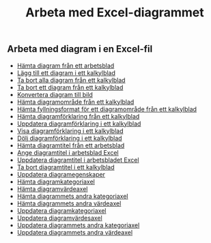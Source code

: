 ﻿---
title: Arbeta med Excel-diagrammet
second_title: Documen
linktitle: Diagram
type: docs
url: /sv/charts/
aliases: [/working-with-charts/]
keywords: REST API, spreadsheets, excel, chart
description: "Cells.Cloud API för Excel drift: sjökort drift"
weight: 100
kwords: Excel, Office Moln, REST API, Kalkylblad, PDF, CSV, Json, Markdown, Diagram
---
## Arbeta med diagram i en Excel-fil

- [Hämta diagram från ett arbetsblad](/cells/sv/get-chart-from-a-worksheet/)
- [Lägg till ett diagram i ett kalkylblad](/cells/sv/add-a-chart-in-a-worksheet/)
- [Ta bort alla diagram från ett kalkylblad](/cells/sv/delete-all-charts-from-a-worksheet/)
- [Ta bort ett diagram från ett kalkylblad](/cells/sv/delete-a-chart-from-a-worksheet/)
- [Konvertera diagram till bild](/cells/sv/convert-chart-to-image/)
- [Hämta diagramområde från ett kalkylblad](/cells/sv/get-chart-area-from-a-worksheet/)
- [Hämta fyllningsformat för ett diagramområde från ett kalkylblad](/cells/sv/get-fill-format-of-a-chart-area-from-a-worksheet/)
- [Hämta diagramförklaring från ett kalkylblad](/cells/sv/get-chart-legend-from-a-worksheet/)
- [Uppdatera diagramförklaring i ett kalkylblad](/cells/sv/update-chart-legend-in-a-worksheet/)
- [Visa diagramförklaring i ett kalkylblad](/cells/sv/show-chart-legend-in-a-worksheet/)
- [Dölj diagramförklaring i ett kalkylblad](/cells/sv/hide-chart-legend-in-a-worksheet/)
- [Hämta diagramtitel från ett arbetsblad](/cells/sv/get-chart-title-from-a-worksheet/)
- [Ange diagramtitel i arbetsblad Excel](/cells/sv/set-chart-title-in-excel-worksheet/)
- [Uppdatera diagramtitel i arbetsbladet Excel](/cells/sv/update-chart-title-in-excel-worksheet/)
- [Ta bort diagramtitel i ett kalkylblad](/cells/sv/delete-chart-title-in-a-worksheet/)
- [Uppdatera diagramegenskaper](/cells/sv/charts/propreties/update/)
- [Hämta diagramkategoriaxel](/cells/sv/charts/category-axis/get/)
- [Hämta diagramvärdeaxel](/cells/sv/charts/value-axis/get/)
- [Hämta diagrammets andra kategoriaxel](/cells/sv/charts/second-category-axis/get/)
- [Hämta diagrammets andra värdeaxel](/cells/sv/charts/second-value-axis/get/)
- [Uppdatera diagramkategoriaxel](/cells/sv/charts/category-axis/update/)
- [Uppdatera diagramvärdesaxel](/cells/sv/charts/value-axis/update/)
- [Uppdatera diagrammets andra kategoriaxel](/cells/sv/charts/second-category-axis/update/)
- [Uppdatera diagrammets andra värdeaxel](/cells/sv/charts/second-value-axis/update/)
